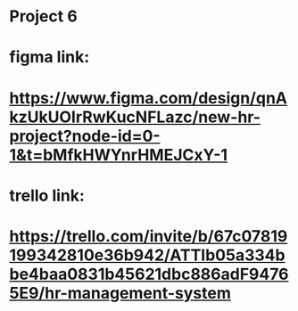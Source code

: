 # Project 6
# figma link:
# https://www.figma.com/design/qnAkzUkUOIrRwKucNFLazc/new-hr-project?node-id=0-1&t=bMfkHWYnrHMEJCxY-1
# trello link:
# https://trello.com/invite/b/67c07819199342810e36b942/ATTIb05a334bbe4baa0831b45621dbc886adF94765E9/hr-management-system
